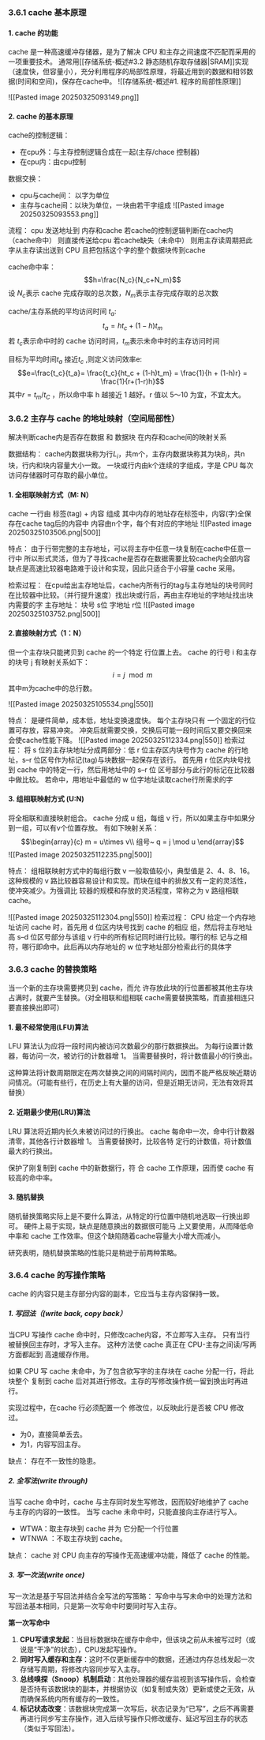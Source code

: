 ### 3.6.1 cache 基本原理
#### 1. cache 的功能
cache 是一种高速缓冲存储器，是为了解决 CPU 和主存之间速度不匹配而采用的一项重要技术。
通常用[[存储系统-概述#3.2 静态随机存取存储器|SRAM]]实现（速度快，但容量小），充分利用程序的局部性原理，将最近用到的数据和相邻数据(时间和空间)，保存在cache中。
![[存储系统-概述#1. 程序的局部性原理]]

![[Pasted image 20250325093149.png]]

#### 2. cache 的基本原理
cache的控制逻辑：
- 在cpu外：与主存控制逻辑合成在一起(主存/chace 控制器)
- 在cpu内：由cpu控制

数据交换：
- cpu与cache间： 以字为单位
- 主存与cache间：以块为单位，一块由若干字组成
![[Pasted image 20250325093553.png]]

流程：
cpu 发送地址到 内存和cache
若cache的控制逻辑判断在cache内（cache命中）
	则直接传送给cpu
若cache缺失（未命中）
	则用主存读周期把此字从主存读出送到 CPU
	且把包括这个字的整个数据块传到cache

cache命中率：
$$h=\frac{N_c}{N_c+N_m}$$
设 $N_c$表示 cache 完成存取的总次数，$N_m$表示主存完成存取的总次数

cache/主存系统的平均访问时间 $t_a$:
	$$t_a= ht_c + (1-h)t_m$$
若 $t_c$表示命中时的 cache 访问时间，$t_m$表示未命中时的主存访问时间

目标为平均时间$t_a$ 接近$t_c$ ,则定义访问效率e:
$$e=\frac{t_c}{t_a}= \frac{t_c}{ht_c + (1-h)t_m} = \frac{1}{h + (1-h)r} = \frac{1}{r+(1-r)h}$$
其中$r =t_m/t_C$ ，所以命中率 h 越接近 1 越好。r 值以 5～10 为宜，不宜太大。


### 3.6.2 主存与 cache 的地址映射（空间局部性）
解决判断cache内是否存在数据 和 数据块 在内存和cache间的映射关系

数据结构：
cache内数据块称为行$L_i$，共m个，主存内数据块称其为块$B_j$，共n块，行内和块内容量大小一致。
一块或行内由k个连续的字组成，字是 CPU 每次访问存储器时可存取的最小单位。

#### 1. 全相联映射方式（M: N）
cache 一行由 标签(tag) + 内容 组成
其中内存的地址存在标签中，内容(字)全保存在cache tag后的内容中
内容由n个字，每个有对应的字地址
![[Pasted image 20250325103506.png|500]]

特点：
	由于行带完整的主存地址，可以将主存中任意一块复制在cache中任意一行中
	所以形式灵活，但为了寻找cache是否存在数据需要比较cache内全部内容
	缺点是高速比较器电路难于设计和实现，因此只适合于小容量 cache 采用。

检索过程：
	在cpu给出主存地址后，cache内所有行的tag与主存地址的块号同时在比较器中比较。（并行提升速度）找出块或行后，再由主存地址的字地址找出块内需要的字
	主存地址：
		块号 s位
		字地址 r位
![[Pasted image 20250325103752.png|500]]

#### 2.直接映射方式（1：N）
但一个主存块只能拷贝到 cache 的一个特定 行位置上去。
cache 的行号 i 和主存的块号 j 有映射关系如下：
$$i = j\mod{m}$$
其中m为cache中的总行数。

![[Pasted image 20250325105534.png|550]]

特点：
	是硬件简单，成本低，地址变换速度快。
	每个主存块只有 一个固定的行位置可存放，容易冲突。
	冲突后就需要交换，交换后可能一段时间后又要交换回来
	会使cache性能下降。
![[Pasted image 20250325112334.png|550]]
检索过程：
	将 s 位的主存块地址分成两部分：低 r 位主存区内块号作为 cache 的行地址，s–r 位区号作为标记(tag)与块数据一起保存在该行。
	首先用 r 位区内块号找到 cache 中的特定一行，然后用地址中的 s–r 位 区号部分与此行的标记在比较器中做比较。
	若命中，用地址中最低的 w 位字地址读取cache行所需求的字

#### 3. 组相联映射方式 (U:N)
将全相联和直接映射组合。
cache 分成 u 组，每组 v 行，所以如果主存中如果分到一组，可以有v个位置存放。
有如下映射关系：
$$\begin{array}{c} m = u\times v\\
组号~ q = j \mod u
\end{array}$$
![[Pasted image 20250325112235.png|500]]

特点：
	组相联映射方式中的每组行数 v 一般取值较小，典型值是 2、4、8、16。这种规模的 v 路比较器容易设计和实现。而块在组中的排放又有一定的灵活性，使冲突减少。为强调比 较器的规模和存放的灵活程度，常称之为 v 路组相联 cache。

![[Pasted image 20250325112304.png|550]]
检索过程：
	CPU 给定一个内存地址访问 cache 时，首先用 d 位区内块号找到 cache 的相应 组，然后将主存地址高 s–d 位区号部分与该组 v 行中的所有标记同时进行比较。哪行的标 记与之相符，哪行即命中。此后再以内存地址的 w 位字地址部分检索此行的具体字
### 3.6.3 cache 的替换策略
当一个新的主存块需要拷贝到 cache，而允 许存放此块的行位置都被其他主存块占满时，就要产生替换。（对全相联和组相联 cache需要替换策略，而直接相连只要直接换出即可）
#### 1. 最不经常使用(LFU)算法
LFU 算法认为应将一段时间内被访问次数最少的那行数据换出。
为每行设置计数器，每访问一次，被访行的计数器增 1。
当需要替换时，将计数值最小的行换出。

这种算法将计数周期限定在两次替换之间的间隔时间内，因而不能严格反映近期访问情况。（可能有些行，在历史上有大量的访问，但是近期无访问，无法有效将其替换）

#### 2. 近期最少使用(LRU)算法
LRU 算法将近期内长久未被访问过的行换出。
cache 每命中一次，命中行计数器清零，其他各行计数器增 1。
当需要替换时，比较各特 定行的计数值，将计数值最大的行换出。

保护了刚复制到 cache 中的新数据行，符 合 cache 工作原理，因而使 cache 有较高的命中率。

#### 3. 随机替换 
随机替换策略实际上是不要什么算法，从特定的行位置中随机地选取一行换出即可。
硬件上易于实现，缺点是随意换出的数据很可能马 上又要使用，从而降低命中率和 cache 工作效率。但这个缺陷随着cache容量大小增大而减小。

研究表明，随机替换策略的性能只是稍逊于前两种策略。

### 3.6.4 cache 的写操作策略
cache 的内容只是主存部分内容的副本，它应当与主存内容保持一致。
##### 1. 写回法（(write back, copy back）
当CPU 写操作 cache 命中时，只修改cache内容，不立即写入主存。
只有当行被替换回主存时，才写入主存。
这种方法使 cache 真正在 CPU-主存之间读/写两方面都起到 高速缓存作用。

如果 CPU 写 cache 未命中，为了包含欲写字的主存块在 cache 分配一行，将此块整个 复制到 cache 后对其进行修改。主存的写修改操作统一留到换出时再进行。

实现过程中，在cache 行必须配置一个 修改位，以反映此行是否被 CPU 修改过。
- 为0，直接简单丢去。
- 为1，内容写回主存。

缺点：
	存在不一致性的隐患。
##### 2. 全写法(write through)
当写 cache 命中时，cache 与主存同时发生写修改，因而较好地维护了 cache 与主存的内容的一致性。
当写 cache 未命中时，只能直接向主存进行写入。
- WTWA：取主存块到 cache 并为 它分配一个行位置
- WTNWA ：不取主存块到 cache。

缺点：
	cache 对 CPU 向主存的写操作无高速缓冲功能，降低了 cache 的性能。
##### 3. 写一次法(write once)
写一次法是基于写回法并结合全写法的写策略：
写命中与写未命中的处理方法和写回法基本相同，只是第一次写命中时要同时写入主存。

**第一次写命中**
1. **CPU写请求发起**：当目标数据块在缓存中命中，但该块之前从未被写过时（或说是“干净”的状态），CPU发起写操作。
2. **同时写入缓存和主存**：这时不仅更新缓存中的数据，还通过内存总线发起一次存储写周期，将修改内容同步写入主存。
3. **总线嗅探（Snoop）机制启动**：其他处理器的缓存监视到该写操作后，会检查是否持有该数据块的副本，并根据协议（如复制或失效）更新或使之无效，从而确保系统内所有缓存的一致性。
4. **标记状态改变**：该数据块完成第一次写后，状态记录为“已写”，之后不再需要再进行同步写主存操作，进入后续写操作只修改缓存、延迟写回主存的状态（类似于写回法）。
